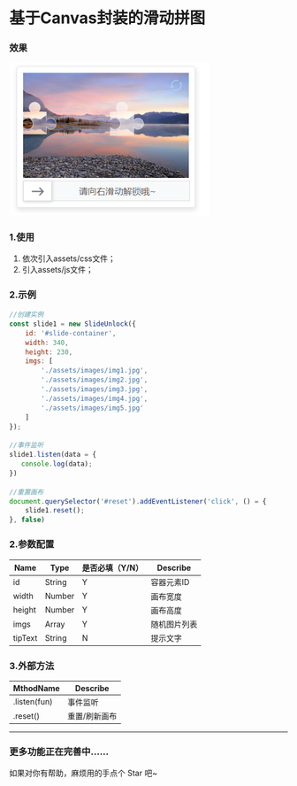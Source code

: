 # 基于Canvas封装的滑动拼图
### 效果
!['canvas滑动解锁'](https://github.com/menghaor/public/blob/master/static/markdown/imgs/slide-unlock.png?raw=true)

 ### 1.使用
 1. 依次引入assets/css文件；
 2. 引入assets/js文件；
 ### 2.示例
 ```javascript
 //创建实例
 const slide1 = new SlideUnlock({
     id: '#slide-container',
     width: 340,
     height: 230,
     imgs: [
         './assets/images/img1.jpg',
         './assets/images/img2.jpg',
         './assets/images/img3.jpg',
         './assets/images/img4.jpg',
         './assets/images/img5.jpg'
     ]
 });
 
 //事件监听
 slide1.listen(data = {
 	console.log(data);
 })
 
 //重置画布
 document.querySelector('#reset').addEventListener('click', () = {
     slide1.reset();
 }, false)
 ```

### 2.参数配置
| Name    | Type   | 是否必填（Y/N） | Describe     |
| ------- | ------ | --------------- | ------------ |
| id      | String | Y               | 容器元素ID   |
| width   | Number | Y               | 画布宽度     |
| height  | Number | Y               | 画布高度     |
| imgs    | Array  | Y               | 随机图片列表 |
| tipText | String | N               | 提示文字     |

### 3.外部方法
| MthodName    | Describe      |
| ------------ | ------------- |
| .listen(fun) | 事件监听      |
| .reset()     | 重置/刷新画布 |

------
### 更多功能正在完善中......
如果对你有帮助，麻烦用的手点个 Star 吧~